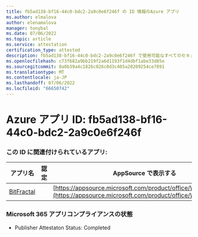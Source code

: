 ```yaml
---
title: fb5ad138-bf16-44c0-bdc2-2a9c0e6f246f の ID 情報のAzure アプリ
ms.author: elmalova
author: elenamalova
manager: tonybal
ms.date: 07/06/2022
ms.topic: article
ms.service: attestation
certification_type: attested
description: fb5ad138-bf16-44c0-bdc2-2a9c0e6f246f で使用可能なすべてのセキュリティとコンプライアンス情報。
ms.openlocfilehash: c73f682a9bb219f2a6d1193f1d4dbf1abe33d85e
ms.sourcegitcommit: 0a0b39a4c1826c026c0d3c405a20209254ce7891
ms.translationtype: MT
ms.contentlocale: ja-JP
ms.lasthandoff: 07/06/2022
ms.locfileid: "66650742"
---
```

# <a name="azure-app-id-fb5ad138-bf16-44c0-bdc2-2a9c0e6f246f"></a>Azure アプリ ID: fb5ad138-bf16-44c0-bdc2-2a9c0e6f246f


### <a name="apps-associated-with-this-id"></a>この ID に関連付けられているアプリ:
| **アプリ名** | **認定** | **AppSource で表示する** |
|--------------|---------------|-----------------------|
| [BitFractal](../forward/WA200004172.md) |  | [https://appsource.microsoft.com/product/office/WA200004172](https://appsource.microsoft.com/product/office/WA200004172) |

### <a name="microsoft-365-app-compliance-status"></a>Microsoft 365 アプリコンプライアンスの状態
- Publisher Attestaton Status: Completed
